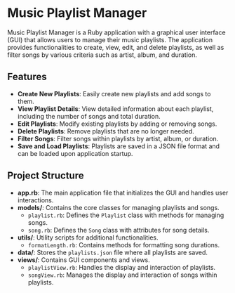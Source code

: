 
# Music Playlist Manager

Music Playlist Manager is a Ruby application with a graphical user interface (GUI) that allows users to manage their music playlists. The application provides functionalities to create, view, edit, and delete playlists, as well as filter songs by various criteria such as artist, album, and duration.

## Features

- **Create New Playlists**: Easily create new playlists and add songs to them.
- **View Playlist Details**: View detailed information about each playlist, including the number of songs and total duration.
- **Edit Playlists**: Modify existing playlists by adding or removing songs.
- **Delete Playlists**: Remove playlists that are no longer needed.
- **Filter Songs**: Filter songs within playlists by artist, album, or duration.
- **Save and Load Playlists**: Playlists are saved in a JSON file format and can be loaded upon application startup.


## Project Structure

- **app.rb**: The main application file that initializes the GUI and handles user interactions.
- **models/**: Contains the core classes for managing playlists and songs.
  - `playlist.rb`: Defines the `Playlist` class with methods for managing songs.
  - `song.rb`: Defines the `Song` class with attributes for song details.
- **utils/**: Utility scripts for additional functionalities.
  - `formatLength.rb`: Contains methods for formatting song durations.
- **data/**: Stores the `playlists.json` file where all playlists are saved.
- **views/**: Contains GUI components and views.
  - `playlistView.rb`: Handles the display and interaction of playlists.
  - `songView.rb`: Manages the display and interaction of songs within playlists.
